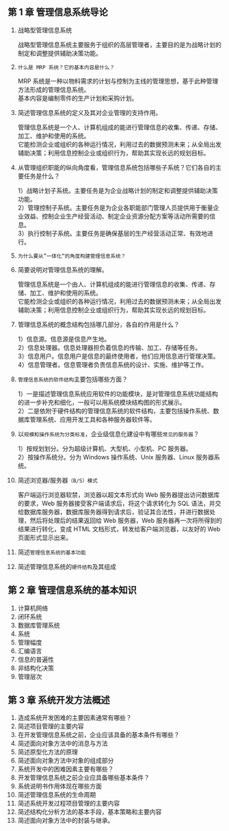 ## 第 1 章 管理信息系统导论

1. 战略型管理信息系统

   战略型管理信息系统主要服务于组织的高层管理者，主要目的是为战略计划的制定和调整提供辅助决策功能。

2. `什么是 MRP 系统？它的基本内容是什么？`

   MRP 系统是一种以物料需求的计划与控制为主线的管理思想，基于此种管理方法形成的管理信息系统。  
   基本内容是编制零件的生产计划和采购计划。

3. 简述管理信息系统的定义及其对企业管理的支持作用。

   管理信息系统是一个人、计算机组成的能进行管理信息的收集、传递、存储、加工、维护和使用的系统。  
   它能检测企业或组织的各种运行情况，利用过去的数据预测未来；从全局出发辅助决策；利用信息控制企业或组织行为，帮助其实现长远的规划目标。

4. 从管理组织职能的纵向角度看，管理信息系统包括哪些子系统？它们各自的主要任务是什么？

   1）战略计划子系统。主要任务是为企业战略计划的制定和调整提供辅助决策功能。  
   2）管理控制子系统。主要任务是为企业各职能部门管理人员提供用于衡量企业效益、控制企业生产经营活动、制定企业资源分配方案等活动所需要的信息。  
   3）执行控制子系统。主要任务是确保基层的生产经营活动正常、有效地进行。

5. `为什么要从”一体化“的角度构建管理信息系统？`
6. 简要说明对管理信息系统的理解。

   管理信息系统是一个由人、计算机组成的能进行管理信息的收集、传递、存储、加工、维护和使用的系统。  
   它能检测企业或组织的各种运行情况，利用过去的数据预测未来；从全局出发辅助决策；利用信息控制企业或组织行为，帮助其实现长远的规划目标。

7. 管理信息系统的概念结构包括哪几部分，各自的作用是什么？

   1）信息源。信息源是信息产生地。  
   2）信息处理器。信息处理器担负着信息的传输、加工、存储等任务。  
   3）信息用户。信息用户是信息的最终使用者，他们应用信息进行管理决策。  
   4）信息管理者。信息管理者负责信息系统的设计、实施、维护等工作。

8. `管理信息系统的软件结构`主要包括哪些方面？

   1）一是描述管理信息系统应用软件的功能模块，是对管理信息系统功能结构的进一步补充和细化，一般可以用系统模块结构图的形式展示。  
   2）二是依附于硬件结构的管理信息系统的软件结构，主要包括操作系统、数据库管理系统、应用开发工具和各种服务器软件等。

9. 以`规模和操作系统为分类标准`，企业级信息化建设中有哪些`常见的服务器`？

   1）按规划划分。分为超级计算机、大型机、小型机、PC 服务器。  
   2）按操作系统分。分为 Windows 操作系统、Unix 服务器、Linux 服务器系统。

10. 简述浏览器/服务器`（B/S）模式`

    客户端运行浏览器软禁，浏览器以超文本形式向 Web 服务器提出访问数据库的要求，Web 服务器接受客户端请求后，将这个请求转化为 SQL 语法，并交给数据库服务器，数据库服务器得到请求后，验证其合法性，并进行数据处理，然后将处理后的结果返回给 Web 服务器，Web 服务器再一次将所得到的结果进行转化，变成 HTML 文档形式，转发给客户端浏览器，以友好的 Web 页面形式显示出来。

11. 简述`管理信息系统的基本功能`
12. 简述管理信息系统的`硬件结构`及其组成

## 第 2 章 管理信息系统的基本知识

1. 计算机网络
2. 闭环系统
3. 数据库管理系统
4. 系统
5. 管理幅度
6. 汇编语言
7. 信息的普遍性
8. 非结构化决策
9. 管理层次

## 第 3 章 系统开发方法概述

1. 造成系统开发困难的主要因素通常有哪些？
2. 简述项目管理的主要内容
3. 在开发管理信息系统之前，企业应该具备的基本条件有哪些？
4. 简述面向对象方法中的消息与方法
5. 简述原型化方法的原理
6. 简述面向对象方法中对象的组成部分
7. 系统开发中的困难因素主要有哪些？
8. 开发管理信息系统之前企业应具备哪些基本条件？
9. 系统说明书作用体现在哪些方面
10. 简述管理信息系统的生命周期
11. 简述系统开发过程项目管理的主要内容
12. 简述结构化分析方法的基本手段，基本策略和主要内容
13. 简述面向对象方法中的封装与继承。
